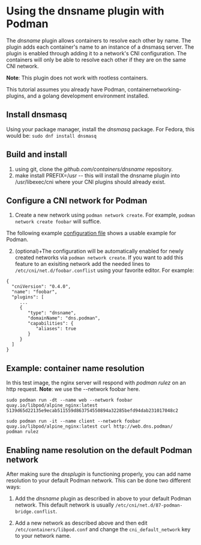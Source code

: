 # Using the dnsname plugin with Podman

The *dnsname* plugin allows containers to resolve each other by name.  The plugin adds each
container's name to an instance of a dnsmasq server.  The plugin is enabled through adding it to a network's
CNI configuration.  The containers will only be able to resolve each other if they are on the same CNI network.

**Note**: This plugin does not work with rootless containers.

This tutorial assumes you already have Podman, containernetworking-plugins, and a golang development environment installed.

## Install dnsmasq

Using your package manager, install the *dnsmasq* package.  For Fedora, this would be:
`sudo dnf install dnsmasq`


## Build and install

1. using git, clone the *github.com/containers/dnsname* repository.
2. make install PREFIX=/usr -- this will install the dnsname plugin into /usr/libexec/cni where
your CNI plugins should already exist.

## Configure a CNI network for Podman

1. Create a new network using `podman network create`.  For example, `podman network create foobar` will suffice.

The following example [configuration file](example/foobar.conflist) shows a usable example for Podman.

2. (optional)+The configuration will be automatically enabled for newly created networks via
`podman network create`. If you want to add this feature to an exisiting network add the needed
lines to `/etc/cni/net.d/foobar.conflist` using your favorite editor. For example:

 ```
{
   "cniVersion": "0.4.0",
   "name": "foobar",
   "plugins": [
      ...
      {
         "type": "dnsname",
         "domainName": "dns.podman",
         "capabilities": {
            "aliases": true
         }
      }
   ]
}
 ```

## Example: container name resolution

In this test image, the nginx server will
respond with *podman rulez* on an http request.
**Note**: we use the --network foobar here.

```console
sudo podman run -dt --name web --network foobar quay.io/libpod/alpine_nginx:latest
5139d65d22135e9ecab511559d863754550894a32285befd94dab231017048c2

sudo podman run -it --name client --network foobar quay.io/libpod/alpine_nginx:latest curl http://web.dns.podman/
podman rulez
```

## Enabling name resolution on the default Podman network
After making sure the *dnsplugin* is functioning properly, you can add name resolution to your default Podman
network.  This can be done two different ways:

1. Add the *dnsname* plugin as described in above to your default Podman network.  This default network is
usually `/etc/cni/net.d/87-podman-bridge.conflist`.

2. Add a new network as described above and then edit `/etc/containers/libpod.conf` and change the
`cni_default_network` key to your network name.
